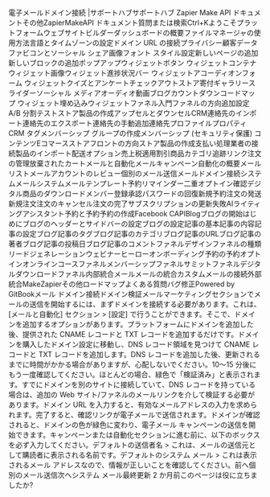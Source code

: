 電子メールドメイン接続 |サポートハブサポートハブ Zapier Make API ドキュメントその他ZapierMakeAPI ドキュメント質問または検索Ctrl+Kようこそプラットフォームウェブサイトビルダーダッシュボードの概要ファイルマネージャの使用方法言語とタイムゾーンの設定ドメイン URL の接続プライバシー顧客データファビコンとソーシャル シェア画像フォント スタイル設定新しいページの追加新しいブロックの追加ポップアップウィジェットボタン ウィジェットコンテナ ウィジェット画像ウィジェット進捗状況バー ウィジェットアコーディオンフォーム ウィジェットクイズとアンケートチェックアウトストア寄付ギャラリースライダーソーシャル メディアオーディオ動画ブログカウントダウンコードマップ ウィジェット埋め込みウィジェットファネル入門ファネルの方向追加設定A/B 分割テストストア製品の作成アップセルとダウンセルCRM連絡先のインポート連絡先のエクスポート連絡先の手動追加連絡先プロファイルプロパティCRM タグメンバーシップ グループの作成メンバーシップ (セキュリティ保護) コンテンツEコマースストアフロントの方向ストア製品の作成支払い処理業者の接続製品のインポート配送オプション売上税適用割引商品カテゴリ追跡リンク注文の管理放棄されたカートメールと自動化メールキャンペーン自動化の概要メールリストメールアカウントのレビュー個別のメール送信メールドメイン接続システムメールシステムメールテンプレート予約リマインダー二重オプトイン確認デジタル商品のダウンロードメンバー登録承認パスワードの回復新規予約注文の発送新規注文注文のキャンセル注文の完了サブスクリプションの更新失敗AIライティングアシスタント予約と予約予約の作成Facebook CAPIBlogブログの開始はじめにブログのヘッダーとサイドバーの設定ブログの設定記事の基本記事の内容記事の設定ブログ記事のタグブログ記事のカテゴリブログ記事のURLブログ記事の著者ブログ記事の投稿日ブログ記事のコメントファネルデザインファネルの種類リードジェネレーションウェビナーヒーローオンボーディング予約の予約オプトインオンラインコースファネルメンバーシップファネルサミットファネルデジタルダウンロードファネル内部統合メールメールの統合カスタムメールの接続外部統合MakeZapierその他ロードマップよくある質問バグ修正Powered by GitBookメール ドメイン接続ドメイン検証メールマーケティングセクションでメールの送信を開始するには、まずドメインを接続する必要があります。これは、[メールと自動化] セクション > [設定] で行うことができます。そこで、ドメインを追加するオプションがあります。プラットフォームにドメインを追加した後、提供された CNAME レコードと TXT レコードを追加するだけです。ドメインを購入したドメイン設定に移動し、DNS レコード領域を見つけて CNAME レコードと TXT レコードを追加します。DNS レコードを追加した後、更新されるまでに時間がかかる場合がありますが、心配しないでください。10〜15 分後にもう一度確認してください。ほとんどの場合、緑色で「検証済み」と表示されます。すでにドメインを別のサイトに接続していて、DNS レコードを持っている場合は、追加の Web サイト/ファネルのメールリンクを介して検証する必要があります。ドメイン URL を入力すると、有効なメールアドレスの入力を求められます。完了すると、確認リンクが電子メールで送信されます。ドメインが確認されると、ドメインの色が緑色に変わり、電子メール キャンペーンの送信を開始できます。キャンペーンまたは自動化セクションに進む前に、以下のボックスを必ず入力してください。デフォルトの送信者名 > これは、メールの送信元として購読者に表示される名前です。デフォルトのシステム メール > これは表示されるメール アドレスなので、情報が正しいことを確認してください。前へ個別のメール送信次へシステム メール最終更新 2 か月前このページは役に立ちましたか?